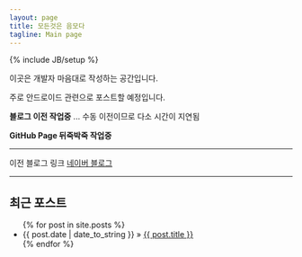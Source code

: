 ```yaml
---
layout: page
title: 모든것은 음모다
tagline: Main page
---
```

{% include JB/setup %}

이곳은 개발자 마음대로 작성하는 공간입니다.

주로 안드로이드 관련으로 포스트할 예정입니다.

**블로그 이전 작업중** ... 수동 이전이므로 다소 시간이 지연됨

**GitHub Page 뒤죽박죽 작업중**

- - -

이전 블로그 링크 [네이버 블로그](http://blog.naver.com/pluulove84)

- - -

## 최근 포스트

<ul class="posts">
  {% for post in site.posts %}
    <li><span>{{ post.date | date_to_string }}</span> &raquo; <a href="{{ BASE_PATH }}{{ post.url }}">{{ post.title }}</a></li>
  {% endfor %}
</ul>



